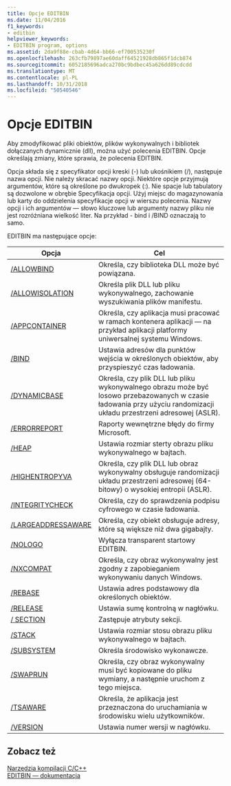 ```yaml
---
title: Opcje EDITBIN
ms.date: 11/04/2016
f1_keywords:
- editbin
helpviewer_keywords:
- EDITBIN program, options
ms.assetid: 2da9f88e-cbab-4d64-bb66-ef700535230f
ms.openlocfilehash: 263cfb79897ae60daff64521928db865f1dcb874
ms.sourcegitcommit: 6052185696adca270bc9bdbec45a626dd89cdcdd
ms.translationtype: MT
ms.contentlocale: pl-PL
ms.lasthandoff: 10/31/2018
ms.locfileid: "50540546"
---
```

# <a name="editbin-options"></a>Opcje EDITBIN

Aby zmodyfikować pliki obiektów, plików wykonywalnych i bibliotek dołączanych dynamicznie (dll), można użyć polecenia EDITBIN. Opcje określają zmiany, które sprawia, że polecenia EDITBIN.

Opcja składa się z specyfikator opcji kreski (-) lub ukośnikiem (/), następuje nazwa opcji. Nie należy skracać nazwy opcji. Niektóre opcje przyjmują argumentów, które są określone po dwukropek (:). Nie spacje lub tabulatory są dozwolone w obrębie Specyfikacja opcji. Użyj miejsc do magazynowania lub karty do oddzielenia specyfikacje opcji w wierszu polecenia. Nazwy opcji i ich argumentów — słowo kluczowe lub argumenty nazwy pliku nie jest rozróżniana wielkość liter. Na przykład - bind i /BIND oznaczają to samo.

EDITBIN ma następujące opcje:

|Opcja|Cel|
|------------|-------------|
|[/ALLOWBIND](../../build/reference/allowbind.md)|Określa, czy biblioteka DLL może być powiązana.|
|[/ALLOWISOLATION](../../build/reference/allowisolation.md)|Określa plik DLL lub pliku wykonywalnego, zachowanie wyszukiwania plików manifestu.|
|[/APPCONTAINER](../../build/reference/appcontainer.md)|Określa, czy aplikacja musi pracować w ramach kontenera aplikacji — na przykład aplikacji platformy uniwersalnej systemu Windows.|
|[/BIND](../../build/reference/bind.md)|Ustawia adresów dla punktów wejścia w określonych obiektów, aby przyspieszyć czas ładowania.|
|[/DYNAMICBASE](../../build/reference/dynamicbase.md)|Określa, czy plik DLL lub pliku wykonywalnego obrazu może być losowo przebazowanych w czasie ładowania przy użyciu randomizacji układu przestrzeni adresowej (ASLR).|
|[/ERRORREPORT](../../build/reference/errorreport-editbin-exe.md)|Raporty wewnętrzne błędy do firmy Microsoft.|
|[/HEAP](../../build/reference/heap.md)|Ustawia rozmiar sterty obrazu pliku wykonywalnego w bajtach.|
|[/HIGHENTROPYVA](../../build/reference/highentropyva.md)|Określa, czy plik DLL lub obraz wykonywalny obsługuje randomizacji układu przestrzeni adresowej (64-bitowy) o wysokiej entropii (ASLR).|
|[/INTEGRITYCHECK](../../build/reference/integritycheck.md)|Określa, czy do sprawdzenia podpisu cyfrowego w czasie ładowania.|
|[/LARGEADDRESSAWARE](../../build/reference/largeaddressaware.md)|Określa, czy obiekt obsługuje adresy, które są większe niż dwa gigabajty.|
|[/NOLOGO](../../build/reference/nologo-editbin.md)|Wyłącza transparent startowy EDITBIN.|
|[/NXCOMPAT](../../build/reference/nxcompat.md)|Określa, czy obraz wykonywalny jest zgodny z zapobieganiem wykonywaniu danych Windows.|
|[/REBASE](../../build/reference/rebase.md)|Ustawia adres podstawowy dla określonych obiektów.|
|[/RELEASE](../../build/reference/release.md)|Ustawia sumę kontrolną w nagłówku.|
|[/ SECTION](../../build/reference/section-editbin.md)|Zastępuje atrybuty sekcji.|
|[/STACK](../../build/reference/stack.md)|Ustawia rozmiar stosu obrazu pliku wykonywalnego w bajtach.|
|[/SUBSYSTEM](../../build/reference/subsystem.md)|Określa środowisko wykonawcze.|
|[/SWAPRUN](../../build/reference/swaprun.md)|Określa, czy obraz wykonywalny musi być kopiowane do pliku wymiany, a następnie uruchom z tego miejsca.|
|[/TSAWARE](../../build/reference/tsaware.md)|Określa, że aplikacja jest przeznaczona do uruchamiania w środowisku wielu użytkowników.|
|[/VERSION](../../build/reference/version.md)|Ustawia numer wersji w nagłówku.|

## <a name="see-also"></a>Zobacz też

[Narzędzia kompilacji C/C++](../../build/reference/c-cpp-build-tools.md)<br/>
[EDITBIN — dokumentacja](../../build/reference/editbin-reference.md)